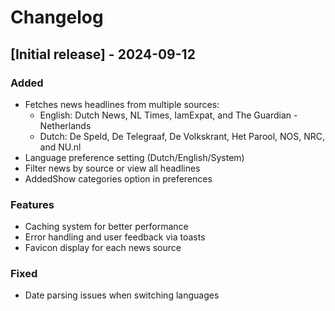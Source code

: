 # Changelog

## [Initial release] - 2024-09-12

### Added
- Fetches news headlines from multiple sources:
  - English: Dutch News, NL Times, IamExpat, and The Guardian - Netherlands
  - Dutch: De Speld, De Telegraaf, De Volkskrant, Het Parool, NOS, NRC, and NU.nl
- Language preference setting (Dutch/English/System)
- Filter news by source or view all headlines
- AddedShow categories option in preferences

### Features
- Caching system for better performance
- Error handling and user feedback via toasts
- Favicon display for each news source

### Fixed
- Date parsing issues when switching languages